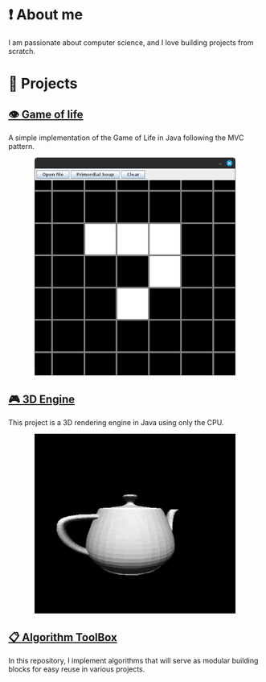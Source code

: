 # ❗ About me
I am passionate about computer science, and I love building projects from scratch.
# 📂 Projects 

## [ 👁️ Game of life](https://github.com/Quoruda/GameOfLife)
A simple implementation of the Game of Life in Java following the MVC pattern.

<p align="center">
	<a href="https://github.com/Quoruda/GameOfLife"><img src="https://github.com/Quoruda/GameOfLife/blob/main/images/screen.png" width="400"></a>
</p>

## [ :video_game: 3D Engine](https://github.com/Quoruda/3D-Engine)
This project is a 3D rendering engine in Java using only the CPU.

<p align="center">
	<a href="https://github.com/Quoruda/3D-Engine"><img src="https://github.com/Quoruda/3D-Engine/blob/main/images/thumbnail.gif" width="400"></a>
</p>


## [ 📋 Algorithm ToolBox](https://github.com/Quoruda/AlgorithmToolbox)
In this repository, I  implement algorithms that will serve as modular building blocks for easy reuse in various projects.


<!--
## [ 🚀 NEATcraft Racing](https://github.com/Quoruda/NEATcraft-Racing)
-->


<!--
**Quoruda/Quoruda** is a ✨ _special_ ✨ repository because its `README.md` (this file) appears on your GitHub profile.

Here are some ideas to get you started:

- 🔭 I’m currently working on ...
- 🌱 I’m currently learning ...
- 👯 I’m looking to collaborate on ...
- 🤔 I’m looking for help with ...
- 💬 Ask me about ...
- 📫 How to reach me: ...
- 😄 Pronouns: ...
- ⚡ Fun fact: ...
-->
